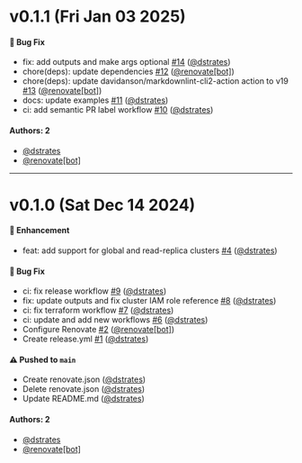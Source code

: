 # v0.1.1 (Fri Jan 03 2025)

#### 🐛 Bug Fix

- fix: add outputs and make args optional [#14](https://github.com/dstrates/terraform-aws-neptune/pull/14) ([@dstrates](https://github.com/dstrates))
- chore(deps): update dependencies [#12](https://github.com/dstrates/terraform-aws-neptune/pull/12) ([@renovate[bot]](https://github.com/renovate[bot]))
- chore(deps): update davidanson/markdownlint-cli2-action action to v19 [#13](https://github.com/dstrates/terraform-aws-neptune/pull/13) ([@renovate[bot]](https://github.com/renovate[bot]))
- docs: update examples [#11](https://github.com/dstrates/terraform-aws-neptune/pull/11) ([@dstrates](https://github.com/dstrates))
- ci: add semantic PR label workflow [#10](https://github.com/dstrates/terraform-aws-neptune/pull/10) ([@dstrates](https://github.com/dstrates))

#### Authors: 2

- [@dstrates](https://github.com/dstrates)
- [@renovate[bot]](https://github.com/renovate[bot])

---

# v0.1.0 (Sat Dec 14 2024)

#### 🚀 Enhancement

- feat: add support for global and read-replica clusters [#4](https://github.com/dstrates/terraform-aws-neptune/pull/4) ([@dstrates](https://github.com/dstrates))

#### 🐛 Bug Fix

- ci: fix release workflow [#9](https://github.com/dstrates/terraform-aws-neptune/pull/9) ([@dstrates](https://github.com/dstrates))
- fix: update outputs and fix cluster IAM role reference [#8](https://github.com/dstrates/terraform-aws-neptune/pull/8) ([@dstrates](https://github.com/dstrates))
- ci: fix terraform workflow [#7](https://github.com/dstrates/terraform-aws-neptune/pull/7) ([@dstrates](https://github.com/dstrates))
- ci: update and add new workflows [#6](https://github.com/dstrates/terraform-aws-neptune/pull/6) ([@dstrates](https://github.com/dstrates))
- Configure Renovate [#2](https://github.com/dstrates/terraform-aws-neptune/pull/2) ([@renovate[bot]](https://github.com/renovate[bot]))
- Create release.yml [#1](https://github.com/dstrates/terraform-aws-neptune/pull/1) ([@dstrates](https://github.com/dstrates))

#### ⚠️ Pushed to `main`

- Create renovate.json ([@dstrates](https://github.com/dstrates))
- Delete renovate.json ([@dstrates](https://github.com/dstrates))
- Update README.md ([@dstrates](https://github.com/dstrates))

#### Authors: 2

- [@dstrates](https://github.com/dstrates)
- [@renovate[bot]](https://github.com/renovate[bot])

